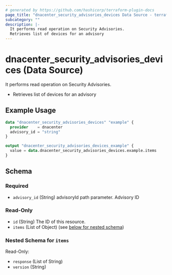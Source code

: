 ```yaml
---
# generated by https://github.com/hashicorp/terraform-plugin-docs
page_title: "dnacenter_security_advisories_devices Data Source - terraform-provider-dnacenter"
subcategory: ""
description: |-
  It performs read operation on Security Advisories.
  Retrieves list of devices for an advisory
---
```


# dnacenter_security_advisories_devices (Data Source)

It performs read operation on Security Advisories.

- Retrieves list of devices for an advisory

## Example Usage

```terraform
data "dnacenter_security_advisories_devices" "example" {
  provider    = dnacenter
  advisory_id = "string"
}

output "dnacenter_security_advisories_devices_example" {
  value = data.dnacenter_security_advisories_devices.example.items
}
```

<!-- schema generated by tfplugindocs -->
## Schema

### Required

- `advisory_id` (String) advisoryId path parameter. Advisory ID

### Read-Only

- `id` (String) The ID of this resource.
- `items` (List of Object) (see [below for nested schema](#nestedatt--items))

<a id="nestedatt--items"></a>
### Nested Schema for `items`

Read-Only:

- `response` (List of String)
- `version` (String)


